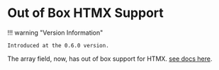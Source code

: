 # Out of Box HTMX Support

!!! warning "Version Information"

    Introduced at the 0.6.0 version.

The array field, now, has out of box support for HTMX. [see docs here](../htmx/array_field.md).
